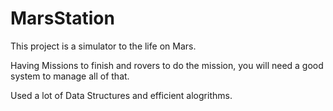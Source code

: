 # MarsStation

This project is a simulator to the life on Mars.

Having Missions to finish and rovers to do the mission, you will need a good system to manage all of that.

Used a lot of Data Structures and efficient alogrithms.
